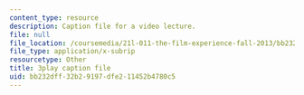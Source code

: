 ```yaml
---
content_type: resource
description: Caption file for a video lecture.
file: null
file_location: /coursemedia/21l-011-the-film-experience-fall-2013/bb232dff32b29197dfe211452b4780c5_NOT1VZrNkMo.srt
file_type: application/x-subrip
resourcetype: Other
title: 3play caption file
uid: bb232dff-32b2-9197-dfe2-11452b4780c5
---
```

